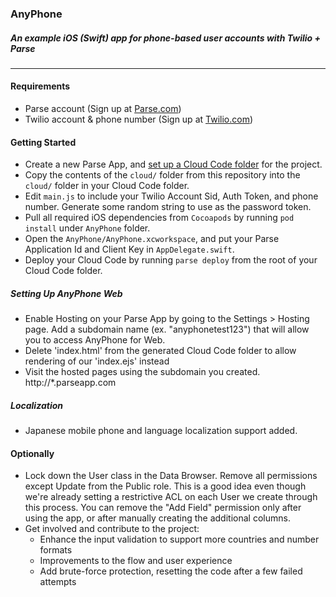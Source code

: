 ### AnyPhone
##### An example iOS (Swift) app for phone-based user accounts with Twilio + Parse

---

#### Requirements

* Parse account (Sign up at [Parse.com](https://parse.com))
* Twilio account & phone number (Sign up at [Twilio.com](https://twilio.com))

#### Getting Started

* Create a new Parse App, and [set up a Cloud Code folder](https://parse.com/docs/js/guide#cloud-code) for the project.  
* Copy the contents of the `cloud/` folder from this repository into the `cloud/` folder in your Cloud Code folder.  
* Edit `main.js` to include your Twilio Account Sid, Auth Token, and phone number.  Generate some random string to use as the password token. 
* Pull all required iOS dependencies from `Cocoapods` by running `pod install` under `AnyPhone` folder.
* Open the `AnyPhone/AnyPhone.xcworkspace`, and put your Parse Application Id and Client Key in `AppDelegate.swift`.
* Deploy your Cloud Code by running `parse deploy` from the root of your Cloud Code folder.

##### Setting Up AnyPhone Web
* Enable Hosting on your Parse App by going to the Settings > Hosting page. Add a subdomain name (ex. "anyphonetest123") that will allow you to access AnyPhone for Web.  
* Delete 'index.html' from the generated Cloud Code folder to allow rendering of our 'index.ejs' instead
* Visit the hosted pages using the subdomain you created. http://*.parseapp.com


##### Localization
* Japanese mobile phone and language localization support added.

#### Optionally

* Lock down the User class in the Data Browser.  Remove all permissions except Update from the Public role.  This is a good idea even though we're already setting a restrictive ACL on each User we create through this process.  You can remove the "Add Field" permission only after using the app, or after manually creating the additional columns.
* Get involved and contribute to the project:
  * Enhance the input validation to support more countries and number formats
  * Improvements to the flow and user experience
  * Add brute-force protection, resetting the code after a few failed attempts
  


